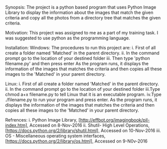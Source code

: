 Synopsis:
The project is a python based program that uses Python Image Library to display the information about the images that match the given criteria and copy all the photos from a directory tree that matches the given criteria.

Motivation:
This project was assigned to me as a part of my training task. I was suggested to use python as the programming language.

Installation:
Windows:
The procedures to run this project are:
i. First of all create a folder named 'Matched' in the parent directory.
ii. In the command prompt go to the location of your destined folder
iii. Then type 'python filename.py' and then press enter
As the program runs, it displays the information of the images that matches the criteria and then copies all these images to the 'Matched' in your parent directory.

Linux:
i. First of all create a folder named 'Matched' in the parent directory.
ii. In the command prompt go to the location of your destined folder
iii.Type chmod a+x filename.py to tell Linux that it is an executable program.
iv.Type ./filename.py to run your program and press enter.
As the program runs, it displays the information of the images that matches the criteria and then copies all these images to the 'Matched' in your parent directory.

    
Refrences:
i. Python Image Library, [http://effbot.org/imagingbook/pil-index.htm], Accessed on 8-Nov-2016
ii. Shutil- High Level Operations, [https://docs.python.org/2/library/shutil.html], Accessed on 10-Nov-2016
iii. OS - Miscellaneous operating system interfaces, [https://docs.python.org/2/library/os.html], Accessed on 9-N0v-2016

